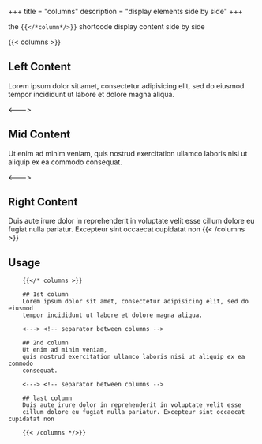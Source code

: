 +++
title = "columns"
description = "display elements side by side"
+++

the `{{</*column*/>}}` shortcode display content side by side

{{< columns >}} <!-- begin columns block -->
## Left Content
Lorem ipsum dolor sit amet, consectetur adipisicing elit, sed do eiusmod
tempor incididunt ut labore et dolore magna aliqua. 

<---> <!-- magic separator, between columns -->

## Mid Content
Ut enim ad minim veniam,
quis nostrud exercitation ullamco laboris nisi ut aliquip ex ea commodo
consequat. 

<---> <!-- magic separator, between columns -->

## Right Content
Duis aute irure dolor in reprehenderit in voluptate velit esse
cillum dolore eu fugiat nulla pariatur. Excepteur sint occaecat cupidatat non
{{< /columns >}}


## Usage 
```
	{{</* columns >}} 
	
	## 1st column
	Lorem ipsum dolor sit amet, consectetur adipisicing elit, sed do eiusmod
	tempor incididunt ut labore et dolore magna aliqua. 

	<---> <!-- separator between columns -->

	## 2nd column
	Ut enim ad minim veniam,
	quis nostrud exercitation ullamco laboris nisi ut aliquip ex ea commodo
	consequat. 

	<---> <!-- separator between columns -->

	## last column
	Duis aute irure dolor in reprehenderit in voluptate velit esse
	cillum dolore eu fugiat nulla pariatur. Excepteur sint occaecat cupidatat non

	{{< /columns */>}}

```





